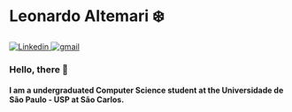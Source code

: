 # Leonardo Altemari ❄️

<a href="https://www.linkedin.com/in/leonardo-altemari-008a8017b/" target="blank"><img src="https://img.icons8.com/color/48/000000/linkedin.png" alt="Linkedin"/>
</a>
<a href="leo.altemari@gmail.com"><img src="https://img.icons8.com/fluent/48/000000/gmail.png" alt="gmail"/>
</a>

### Hello, there 👋
#### I am a undergraduated Computer Science student at the Universidade de São Paulo - USP at São Carlos.
